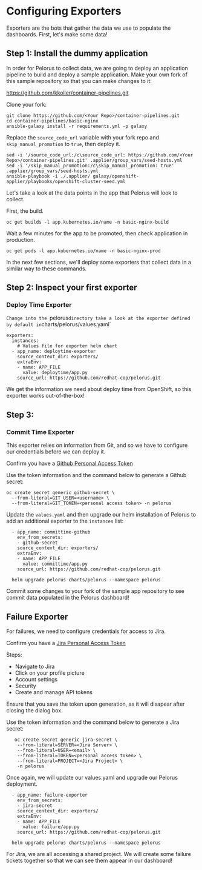 # Configuring Exporters

Exporters are the bots that gather the data we use to populate the dashboards. First, let's make some data!

## Step 1: Install the dummy application

In order for Pelorus to collect data, we are going to deploy an application pipeline to build and deploy a sample application.  Make your own fork of this sample repository so that you can make changes to it:

https://github.com/kkoller/container-pipelines.git

Clone your fork:

    git clone https://github.com/<Your Repo>/container-pipelines.git
    cd container-pipelines/basic-nginx
    ansible-galaxy install -r requirements.yml -p galaxy

Replace the `source_code_url` variable with your fork repo and `skip_manual_promotion` to `true`, then deploy it.

    sed -i '/source_code_url:/c\source_code_url: https://github.com/<Your Repo>/container-pipelines.git' .applier/group_vars/seed-hosts.yml
    sed -i '/skip_manual_promotion:/c\skip_manual_promotion: true' .applier/group_vars/seed-hosts.yml
    ansible-playbook -i ./.applier/ galaxy/openshift-applier/playbooks/openshift-cluster-seed.yml

Let's take a look at the data points in the app that Pelorus will look to collect.

First, the build.

    oc get builds -l app.kubernetes.io/name -n basic-nginx-build

Wait a few minutes for the app to be promoted, then check application in production.

    oc get pods -l app.kubernetes.io/name -n basic-nginx-prod

In the next few sections, we'll deploy some exporters that collect data in a similar way to these commands.

## Step 2: Inspect your first exporter

### Deploy Time Exporter

`Change into the `pelorus` directory take a look at the exporter defined by default in `charts/pelorus/values.yaml`

    exporters:
      instances:
        # Values file for exporter helm chart
      - app_name: deploytime-exporter
        source_context_dir: exporters/
        extraEnv:
        - name: APP_FILE
          value: deploytime/app.py
        source_url: https://github.com/redhat-cop/pelorus.git

We get the information we need about deploy time from OpenShift, so this exporter works out-of-the-box!

## Step 3:

### Commit Time Exporter

This exporter relies on information from Git, and so we have to configure our credentials before we can deploy it.

Confirm you have a [Github Personal Access Token](https://help.github.com/en/github/authenticating-to-github/creating-a-personal-access-token-for-the-command-line)

Use the token information and the command below to generate a Github secret:

    oc create secret generic github-secret \
      --from-literal=GIT_USER=<username> \
      --from-literal=GIT_TOKEN=<personal access token> -n pelorus

Update the `values.yaml` and then upgrade our helm installation of Pelorus to add an additional exporter to the `instances` list:

      - app_name: committime-github
        env_from_secrets:
        - github-secret
        source_context_dir: exporters/
        extraEnv:
        - name: APP_FILE
          value: committime/app.py
        source_url: https://github.com/redhat-cop/pelorus.git

      helm upgrade pelorus charts/pelorus --namespace pelorus

Commit some changes to your fork of the sample app repository to see commit data populated in the Pelorus dashboard!

## Failure Exporter

For failures, we need to configure credentials for access to Jira.

Confirm you have a [Jira Personal Access Token](https://id.atlassian.com/manage-profile/security/api-tokens)

Steps:
  - Navigate to Jira
  - Click on your profile picture
  - Account settings
  - Security
  - Create and manage API tokens

Ensure that you save the token upon generation, as it will disapear after closing the dialog box.

Use the token information and the command below to generate a Jira secret:

       oc create secret generic jira-secret \
        --from-literal=SERVER=<Jira Server> \
        --from-literal=USER=<email> \
        --from-literal=TOKEN=<personal access token> \
        --from-literal=PROJECT=<Jira Project> \
        -n pelorus

Once again, we will update our values.yaml and upgrade our Pelorus deployment.

      - app_name: failure-exporter
        env_from_secrets:
        - jira-secret
        source_context_dir: exporters/
        extraEnv:
        - name: APP_FILE
          value: failure/app.py
        source_url: https://github.com/redhat-cop/pelorus.git

      helm upgrade pelorus charts/pelorus --namespace pelorus

For Jira, we are all accessing a shared project.  We will create some failure tickets together so that we can see them appear in our dashboard!
